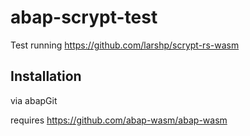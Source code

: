 # abap-scrypt-test

Test running https://github.com/larshp/scrypt-rs-wasm

## Installation

via abapGit

requires https://github.com/abap-wasm/abap-wasm
